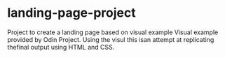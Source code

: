 # landing-page-project
Project to create a landing page based on visual example
Visual example provided by Odin Project. Using the visul this isan attempt at replicating thefinal output using HTML and CSS.
